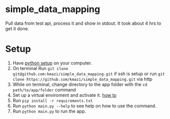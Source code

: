 # simple_data_mapping
Pull data from test api, process it and show in stdout. It took about 4 hrs to get it done. 

# Setup
1. Have [python setup](https://docs.python-guide.org/starting/installation/) on your computer. 
2. On terminal Run `git clone git@github.com:kmazi/simple_data_mapping.git` if ssh is setup or run `git clone https://github.com/kmazi/simple_data_mapping.git` via http
3. While on terminal, change directory to the app folder with the `cd path/to/app/folder` command
4. Set up a virtual enviroment and activate it. [how to](https://docs.python.org/3/library/venv.html)
5. Run `pip install -r requirements.txt`
6. Run `python main.py --help` to see help on how to use the command.
7. Run `python main.py` to run the app.

